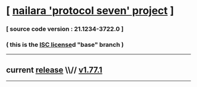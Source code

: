 
# [ [nailara 'protocol seven' project](http://nailara.network/) ]

### [ source code version : 21.1234-3722.0 ]

### ( this is the [ISC license](license)d "base" branch )
---
## current [release](https://github.com/taekiten/nailara/releases) \\\\// [v1.77.1](https://github.com/taekiten/nailara/releases/tag/v1.77.1)
---
